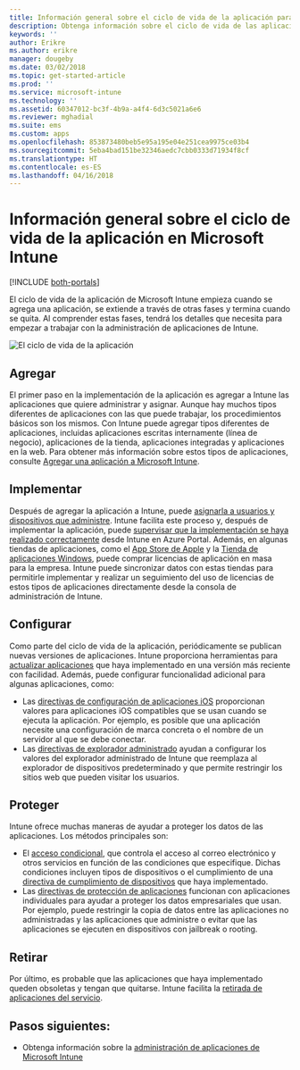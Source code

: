 ```yaml
---
title: Información general sobre el ciclo de vida de la aplicación para Microsoft Intune
description: Obtenga información sobre el ciclo de vida de las aplicaciones administradas en Microsoft Intune. El ciclo de vida de la aplicación implica agregar, implementar, configurar, proteger y retirar aplicaciones.
keywords: ''
author: Erikre
ms.author: erikre
manager: dougeby
ms.date: 03/02/2018
ms.topic: get-started-article
ms.prod: ''
ms.service: microsoft-intune
ms.technology: ''
ms.assetid: 60347012-bc3f-4b9a-a4f4-6d3c5021a6e6
ms.reviewer: mghadial
ms.suite: ems
ms.custom: apps
ms.openlocfilehash: 853873480beb5e95a195e04e251cea9975ce03b4
ms.sourcegitcommit: 5eba4bad151be32346aedc7cbb0333d71934f8cf
ms.translationtype: HT
ms.contentlocale: es-ES
ms.lasthandoff: 04/16/2018
---
```

# <a name="overview-of-the-app-lifecycle-in-microsoft-intune"></a>Información general sobre el ciclo de vida de la aplicación en Microsoft Intune

[!INCLUDE [both-portals](./includes/note-for-both-portals.md)]

El ciclo de vida de la aplicación de Microsoft Intune empieza cuando se agrega una aplicación, se extiende a través de otras fases y termina cuando se quita. Al comprender estas fases, tendrá los detalles que necesita para empezar a trabajar con la administración de aplicaciones de Intune.

![El ciclo de vida de la aplicación](./media/app-lifecycle.png "el ciclo de vida de la aplicación de Intune")

## <a name="add"></a>Agregar

El primer paso en la implementación de la aplicación es agregar a Intune las aplicaciones que quiere administrar y asignar. Aunque hay muchos tipos diferentes de aplicaciones con las que puede trabajar, los procedimientos básicos son los mismos. Con Intune puede agregar tipos diferentes de aplicaciones, incluidas aplicaciones escritas internamente (línea de negocio), aplicaciones de la tienda, aplicaciones integradas y aplicaciones en la web. Para obtener más información sobre estos tipos de aplicaciones, consulte [Agregar una aplicación a Microsoft Intune](apps-add.md). 

## <a name="deploy"></a>Implementar

Después de agregar la aplicación a Intune, puede [asignarla a usuarios y dispositivos que administre](apps-deploy.md). Intune facilita este proceso y, después de implementar la aplicación, puede [supervisar que la implementación se haya realizado correctamente](apps-monitor.md) desde Intune en Azure Portal. Además, en algunas tiendas de aplicaciones, como el [App Store de Apple](vpp-apps-ios.md) y la [Tienda de aplicaciones Windows](windows-store-for-business.md), puede comprar licencias de aplicación en masa para la empresa. Intune puede sincronizar datos con estas tiendas para permitirle implementar y realizar un seguimiento del uso de licencias de estos tipos de aplicaciones directamente desde la consola de administración de Intune.

## <a name="configure"></a>Configurar

Como parte del ciclo de vida de la aplicación, periódicamente se publican nuevas versiones de aplicaciones. Intune proporciona herramientas para [actualizar aplicaciones](apps-add.md) que haya implementado en una versión más reciente con facilidad. Además, puede configurar funcionalidad adicional para algunas aplicaciones, como:
- Las [directivas de configuración de aplicaciones iOS](app-configuration-policies-use-ios.md) proporcionan valores para aplicaciones iOS compatibles que se usan cuando se ejecuta la aplicación. Por ejemplo, es posible que una aplicación necesite una configuración de marca concreta o el nombre de un servidor al que se debe conectar.
- Las [directivas de explorador administrado](app-configuration-managed-browser.md) ayudan a configurar los valores del explorador administrado de Intune que reemplaza al explorador de dispositivos predeterminado y que permite restringir los sitios web que pueden visitar los usuarios.

## <a name="protect"></a>Proteger

Intune ofrece muchas maneras de ayudar a proteger los datos de las aplicaciones. Los métodos principales son:
- El [acceso condicional](conditional-access.md), que controla el acceso al correo electrónico y otros servicios en función de las condiciones que especifique. Dichas condiciones incluyen tipos de dispositivos o el cumplimiento de una [directiva de cumplimiento de dispositivos](device-compliance.md) que haya implementado.
- Las [directivas de protección de aplicaciones](app-protection-policy.md) funcionan con aplicaciones individuales para ayudar a proteger los datos empresariales que usan. Por ejemplo, puede restringir la copia de datos entre las aplicaciones no administradas y las aplicaciones que administre o evitar que las aplicaciones se ejecuten en dispositivos con jailbreak o rooting.

## <a name="retire"></a>Retirar

Por último, es probable que las aplicaciones que haya implementado queden obsoletas y tengan que quitarse. Intune facilita la [retirada de aplicaciones del servicio](device-management.md).

## <a name="next-steps"></a>Pasos siguientes:

- Obtenga información sobre la [administración de aplicaciones de Microsoft Intune](app-management.md)